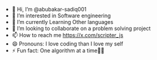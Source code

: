 - 👋 Hi, I’m @abubakar-sadiq001
- 👀 I’m interested in Software engineering
- 🌱 I’m currently Learning Other languages
- 💞️ I’m looking to collaborate on a problem solving project
- 📫 How to reach me https://x.com/scripter_js
- 😄 Pronouns: I love coding than I love my self
- ⚡ Fun fact: One algorithm at a time☝🏻

<!---
abubakar-sadiq001/abubakar-sadiq001 is a ✨ special ✨ repository because its `README.md` (this file) appears on your GitHub profile.
You can click the Preview link to take a look at your changes.
--->
